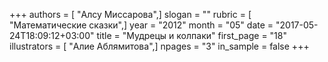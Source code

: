 +++
authors = [ "Алсу Миссарова",]
slogan = ""
rubric = [ "Математические сказки",]
year = "2012"
month = "05"
date = "2017-05-24T18:09:12+03:00"
title = "Мудрецы и колпаки"
first_page = "18"
illustrators = [ "Алие Аблямитова",]
npages = "3"
in_sample = false
+++
